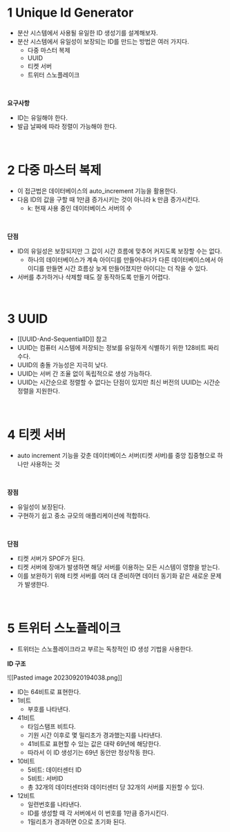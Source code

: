 # 1 Unique Id Generator

- 분산 시스템에서 사용될 유일한 ID 생성기를 설계해보자.
- 분산 시스템에서 유일성이 보장되는 ID를 만드는 방법은 여러 가지다.
	- 다중 마스터 복제
	- UUID
	- 티켓 서버
	- 트위터 스노플레이크

<br>

**요구사항**

- ID는 유일해야 한다.
- 발급 날짜에 따라 정렬이 가능해야 한다.

<br>

# 2 다중 마스터 복제

- 이 접근법은 데이터베이스의 auto_increment 기능을 활용한다.
- 다음 ID의 값을 구할 때 1만큼 증가시키는 것이 아니라 k 만큼 증가시킨다.
	- k: 현재 사용 중인 데이터베이스 서버의 수

<br>

**단점**

- ID의 유일성은 보장되지만 그 값이 시간 흐름에 맞추어 커지도록 보장할 수는 없다.
	- 하나의 데이터베이스가 계속 아이디를 만들어내다가 다른 데이터베이스에서 아이디를 만들면 시간 흐름상 늦게 만들어졌지만 아이디는 더 작을 수 있다.
- 서버를 추가하거나 삭제할 때도 잘 동작하도록 만들기 어렵다.

<br>

# 3 UUID

- [[UUID-And-SequentialID]] 참고
- UUID는 컴퓨터 시스템에 저장되는 정보를 유일하게 식별하기 위한 128비트 짜리 수다.
- UUID의 충돌 가능성은 지극히 낮다.
- UUID는 서버 간 조율 없이 독립적으로 생성 가능하다.
- UUID는 시간순으로 정렬할 수 없다는 단점이 있지만 최신 버전의 UUID는 시간순 정렬을 지원한다.

<br>

# 4 티켓 서버

- auto increment 기능을 갖춘 데이터베이스 서버(티켓 서버)를 중앙 집중형으로 하나만 사용하는 것

<br>

**장점**
- 유일성이 보장된다.
- 구현하기 쉽고 중소 규모의 애플리케이션에 적합하다.

<br>

**단점**
- 티켓 서버가 SPOF가 된다.
- 티켓 서버에 장애가 발생하면 해당 서버를 이용하는 모든 시스템이 영향을 받는다.
- 이를 보완하기 위해 티켓 서버를 여러 대 준비하면 데이터 동기화 같은 새로운 문제가 발생한다.

<br>

# 5 트위터 스노플레이크

- 트위터는 스노플레이크라고 부르는 독창적인 ID 생성 기법을 사용한다.

**ID 구조**

![[Pasted image 20230920194038.png]]
- ID는 64비트로 표현한다.
- 1비트
	- 부호를 나타낸다.
- 41비트
	- 타임스탬프 비트다.
	- 기원 시간 이후로 몇 밀리초가 경과했는지를 나타낸다.
	- 41비트로 표현할 수 있는 값은 대략 69년에 해당한다.
	- 따라서 이 ID 생성기는 69년 동안만 정상작동 한다.
- 10비트
	- 5비트: 데이터센터 ID
	- 5비트: 서버ID
	- 총 32개의 데이터센터와 데이터센터 당 32개의 서버를 지원할 수 있다.
- 12비트
	- 일련번호를 나타낸다.
	- ID를 생성할 때 각 서버에서 이 번호를 1만큼 증가시킨다.
	- 1밀리초가 경과하면 0으로 초기화 된다.
